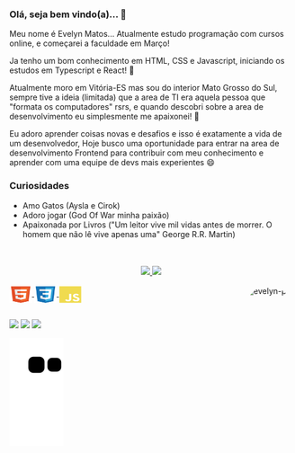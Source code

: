 ### Olá, seja bem vindo(a)... 👋

  Meu nome é Evelyn Matos... Atualmente estudo programação com cursos online, e começarei a faculdade em Março!
  
  Ja tenho um bom conhecimento em HTML, CSS e Javascript, iniciando os estudos em Typescript e React! 📖
  
  Atualmente moro em Vitória-ES mas sou do interior Mato Grosso do Sul, sempre tive a ideia (limitada) que a area de TI era aquela pessoa que "formata os computadores" rsrs, e quando descobri sobre a area de desenvolvimento eu simplesmente me apaixonei! 🤩
  
  Eu adoro aprender coisas novas e desafios e isso é exatamente a vida de um desenvolvedor, Hoje busco uma oportunidade 
  para entrar na area de desenvolvimento Frontend para contribuir com meu conhecimento e aprender com uma equipe de devs mais experientes 😄
  
  ### Curiosidades 
  - Amo Gatos (Aysla e Cirok)
  - Adoro jogar (God Of War minha paixão)
  - Apaixonada por Livros ("Um leitor vive mil vidas antes de morrer. O homem que não lê vive apenas uma" George R.R. Martin)
  
  
  
  </br>
  </br>
  
  
<div align="center">
  <a href="https://github.com/evelyn-matos">
  <img height="160em" src="https://github-readme-stats-git-masterrstaa-rickstaa.vercel.app/api?username=evelyn-matos&show_icons=true&theme=radical&include_all_commits=true&count_private=true"/>
  <img height="160em" src="https://github-readme-stats-git-masterrstaa-rickstaa.vercel.app/api/top-langs/?username=evelyn-matos&layout=compact&langs_count=7&theme=radical"/>
</div>
<div style="display: inline_block"><br>
  <img align="center" alt="Evelyn-HTML" height="30" width="40" src="https://raw.githubusercontent.com/devicons/devicon/master/icons/html5/html5-original.svg">
  <img align="center" alt="Evelyn-CSS" height="30" width="40" src="https://raw.githubusercontent.com/devicons/devicon/master/icons/css3/css3-original.svg">
  <img align="center" alt="Evelyn-Js" height="30" width="40" src="https://raw.githubusercontent.com/devicons/devicon/master/icons/javascript/javascript-plain.svg">

  <img align="right" alt="evelyn-pic" height="150" style="border-radius:50px;" src="https://media.discordapp.net/attachments/1033494131995054112/1033494290057408532/avatar-github.png?width=676&height=676">

</div>
  
  ##
 
<div> 
  <a href="https://instagram.com/velyn.mm?igshid=YzgyMTM2MGM=" target="_blank"><img src="https://img.shields.io/badge/-Instagram-%23E4405F?style=for-the-badge&logo=instagram&logoColor=white" target="_blank"></a>
  <a href = "mailto:euevelynmatos@gmail.com"><img src="https://img.shields.io/badge/-Gmail-%23333?style=for-the-badge&logo=gmail&logoColor=white" target="_blank"></a>
  <a href="https://www.linkedin.com/in/evelyn-mm" target="_blank"><img src="https://img.shields.io/badge/-LinkedIn-%230077B5?style=for-the-badge&logo=linkedin&logoColor=white" target="_blank"></a> 
 
 ![snake gif](https://github.com/evelyn-matos/evelyn-matos/blob/output/github-contribution-grid-snake.svg)
 
</div>
